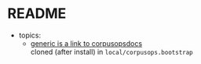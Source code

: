 # README
- topics:
    - [generic is a link to corpusopsdocs](https://github.com/corpusops/corpusops.bootstrap/tree/master/doc/projects) <br/>
      cloned (after install) in ``local/corpusops.bootstrap``

